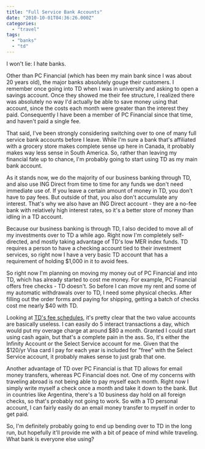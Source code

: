 ```yaml
---
title: "Full Service Bank Accounts"
date: "2010-10-01T04:36:26.000Z"
categories: 
  - "travel"
tags: 
  - "banks"
  - "td"
---
```


I won't lie: I hate banks.

Other than PC Financial (which has been my main bank since I was about 20 years old), the major banks absolutely gouge their customers. I remember once going into TD when I was in university and asking to open a savings account. Once they showed me their fee structure, I realized there was absolutely no way I'd actually be able to save money using that account, since the costs each month were greater than the interest they paid. Consequently I have been a member of PC Financial since that time, and haven't paid a single fee.

That said, I've been strongly considering switching over to one of many full service bank accounts before I leave. While I'm sure a bank that's affiliated with a grocery store makes complete sense up here in Canada, it probably makes way less sense in South America. So, rather than leaving my financial fate up to chance, I'm probably going to start using TD as my main bank account.

As it stands now, we do the majority of our business banking through TD, and also use ING Direct from time to time for any funds we don't need immediate use of. If you leave a certain amount of money in TD, you don't have to pay fees. But outside of that, you also don't accumulate any interest. That's why we also have an ING Direct account - they are a no-fee bank with relatively high interest rates, so it's a better store of money than idling in a TD account.

Because our business banking is through TD, I also decided to move all of my investments over to TD a while ago. Right now I'm completely self-directed, and mostly taking advantage of TD's low MER index funds. TD requires a person to have a checking account tied to their investment services, so right now I have a very basic TD account that has a requirement of holding $1,000 in it to avoid fees.

So right now I'm planning on moving my money out of PC Financial and into TD, which has already started to cost me money. For example, PC Financial offers free checks - TD doesn't. So before I can move my rent and some of my automatic withdrawals over to TD, I need some physical checks. After filling out the order forms and paying for shipping, getting a batch of checks cost me nearly $40 with TD.

Looking at [TD's fee schedules](http://www.tdcanadatrust.com/accounts/accounts-fees.pdf), it's pretty clear that the two value accounts are basically useless. I can easily do 5 interact transactions a day, which would put my overage charge at around $80 a month. Granted I could start using cash again, but that's a complete pain in the ass. So, it's either the Infinity Account or the Select Service account for me. Given that the $120/yr Visa card I pay for each year is included for "free" with the Select Service account, it probably makes sense to just grab that one.

Another advantage of TD over PC Financial is that TD allows for email money transfers, whereas PC Financial does not. One of my concerns with traveling abroad is not being able to pay myself each month. Right now I simply write myself a check once a month and take it down to the bank. But in countries like Argentina, there's a 10 business day hold on all foreign checks, so that's probably not going to work. So with a TD personal account, I can fairly easily do an email money transfer to myself in order to get paid.

So, I'm definitely probably going to end up bending over to TD in the long run, but hopefully it'll provide me with a bit of peace of mind while traveling. What bank is everyone else using?
